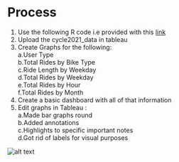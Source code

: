 # Process
1. Use the following R code i.e provided with this [link](https://github.com/AADITYAPRABALCHAWLA/GOOGLE-DATA-ANALYSIS-CAPSTONE-PROJECT/blob/main/Tableau.R)
2. Upload the cycle2021_data in tableau
3. Create Graphs for the following:<br/>
   a.User Type<br/>
   b.Total Rides by Bike Type<br/>
   c.Ride Length by Weekday<br/>
   d.Total Rides by Weekday<br/>
   e.Total Rides by Hour<br/>
   f.Total Rides by Month<br/>
4. Create a basic dashboard with all of that information
5. Edit graphs in Tableau :<br/>
   a.Made bar graphs round<br/>
   b.Added annotations<br/>
   c.Highlights to specific important notes<br/>
   d.Got rid of labels for visual purposes<br/>

  
![alt text](https://media.geeksforgeeks.org/wp-content/uploads/20211220210023/imageedit137023560721.png)

